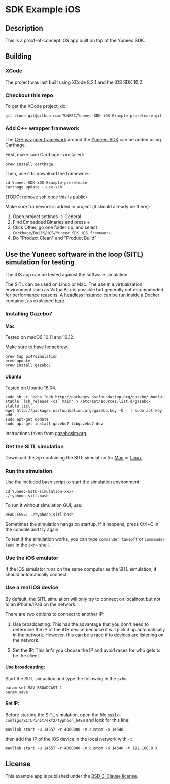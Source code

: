# SDK Example iOS

## Description

This is a proof-of-concept iOS app built on top of the Yuneec SDK.

## Building

### XCode

The project was last built using XCode 8.2.1 and the iOS SDK 10.2.

### Checkout this repo

To get the XCode project, do:
```
git clone git@github.com:YUNEEC/Yuneec-SDK-iOS-Example-prerelease.git
```

### Add C++ wrapper framework

The [C++ wrapper framework](https://github.com/YUNEEC/Yuneec-SDK-iOS) around the [Yuneec-SDK](https://github.com/YUNEEC/Yuneec-SDK) can be added using [Carthage](https://github.com/Carthage/Carthage).

First, make sure Carthage is installed:
```
brew install carthage
```

Then, use it to download the framework:
```
cd Yuneec-SDK-iOS-Example-prerelease
carthage update --use-ssh
```
(TODO: remove ssh once this is public)

Make sure framework is added in project (it should already be there):

1. Open project settings -> General
2. Find Embedded Binaries and press +
3. Click Other, go one folder up, and select `Carthage/Build/iOS/Yuneec_SDK_iOS.framework`.
4. Do "Product Clean" and "Product Build"

## Use the Yuneec software in the loop (SITL) simulation for testing

The iOS app can be tested against the software simulation.

The SITL can be used on Linux or Mac. The use in a virtualization environment such as VirtualBox is possible but generally not recommended for performance reasons. A headless instance can be run inside a Docker container, as explained [here](sitl).

### Installing Gazebo7

#### Mac

Tested on macOS 10.11 and 10.12.

Make sure to have [homebrew](http://brew.sh).

```
brew tap px4/simulation
brew update
brew install gazebo7
```

#### Ubuntu

Tested on Ubuntu 16.04.

```
sudo sh -c 'echo "deb http://packages.osrfoundation.org/gazebo/ubuntu-stable `lsb_release -cs` main" > /etc/apt/sources.list.d/gazebo-stable.list'
wget http://packages.osrfoundation.org/gazebo.key -O - | sudo apt-key add -
sudo apt-get update
sudo apt-get install gazebo7 libgazebo7-dev
```

Instructions taken from [gazebosim.org](http://gazebosim.org/tutorials?tut=install_ubuntu&ver=7.0&cat=install).

### Get the SITL simulation

Download the zip containing the SITL simulation for [Mac](https://s3.eu-central-1.amazonaws.com/08f61bbd-8958-433e-8e83-5d79160fa0be/sitl/latest/Yuneec-SITL-Simulation-macOS.zip) or [Linux](https://s3.eu-central-1.amazonaws.com/08f61bbd-8958-433e-8e83-5d79160fa0be/sitl/latest/Yuneec-SITL-Simulation-Linux.zip).

### Run the simulation

Use the included bash script to start the simulation environment:

```
cd Yuneec-SITL-simulation-xxx/
./typhoon_sitl.bash
```

To run it without simulation GUI, use:

```
HEADLESS=1 ./typhoon_sitl.bash
```

Sometimes the simulation hangs on startup. If it happens, press Ctrl+C in the console and try again.

To test if the simulation works, you can type `commander takeoff` or `commander land` in the `pxh>` shell.

### Use the iOS emulator

If the iOS simulator runs on the same computer as the SITL simulation, it should automatically connect.

### Use a real iOS device

By default, the SITL simulation will only try to connect on localhost but not to an iPhone/iPad on the network.

There are two options to connect to another IP:

1. Use broadcasting: This has the advantage that you don't need to determine the IP of the iOS device because it will pick it up automatically in the network. However, this can be a race if to devices are listening on the network.

2. Set the IP: This let's you choose the IP and avoid races for who gets to be the client.

#### Use broadcasting:

Start the SITL simuation and type the following in the `pxh>`:

```
param set MAV_BROADCAST 1
param save
```

#### Set IP:

Before starting the SITL simulation, open the file `posix-configs/SITL/init/ekf2/typhoon_h480` and look for this line:

```
mavlink start -u 14557 -r 4000000 -m custom -o 14540
```

then add the IP of the iOS device in the local network with `-t`:
```
mavlink start -u 14557 -r 4000000 -m custom -o 14540 -t 192.168.0.X
```

## License

This example app is published under the [BSD 3-Clause license](LICENSE).

